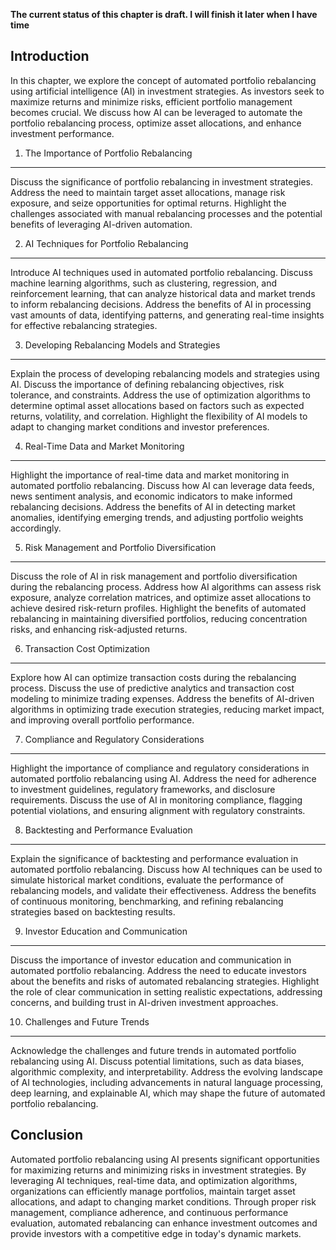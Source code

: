 **The current status of this chapter is draft. I will finish it later when I have time**

Introduction
------------

In this chapter, we explore the concept of automated portfolio rebalancing using artificial intelligence (AI) in investment strategies. As investors seek to maximize returns and minimize risks, efficient portfolio management becomes crucial. We discuss how AI can be leveraged to automate the portfolio rebalancing process, optimize asset allocations, and enhance investment performance.

1. The Importance of Portfolio Rebalancing
------------------------------------------

Discuss the significance of portfolio rebalancing in investment strategies. Address the need to maintain target asset allocations, manage risk exposure, and seize opportunities for optimal returns. Highlight the challenges associated with manual rebalancing processes and the potential benefits of leveraging AI-driven automation.

2. AI Techniques for Portfolio Rebalancing
------------------------------------------

Introduce AI techniques used in automated portfolio rebalancing. Discuss machine learning algorithms, such as clustering, regression, and reinforcement learning, that can analyze historical data and market trends to inform rebalancing decisions. Address the benefits of AI in processing vast amounts of data, identifying patterns, and generating real-time insights for effective rebalancing strategies.

3. Developing Rebalancing Models and Strategies
-----------------------------------------------

Explain the process of developing rebalancing models and strategies using AI. Discuss the importance of defining rebalancing objectives, risk tolerance, and constraints. Address the use of optimization algorithms to determine optimal asset allocations based on factors such as expected returns, volatility, and correlation. Highlight the flexibility of AI models to adapt to changing market conditions and investor preferences.

4. Real-Time Data and Market Monitoring
---------------------------------------

Highlight the importance of real-time data and market monitoring in automated portfolio rebalancing. Discuss how AI can leverage data feeds, news sentiment analysis, and economic indicators to make informed rebalancing decisions. Address the benefits of AI in detecting market anomalies, identifying emerging trends, and adjusting portfolio weights accordingly.

5. Risk Management and Portfolio Diversification
------------------------------------------------

Discuss the role of AI in risk management and portfolio diversification during the rebalancing process. Address how AI algorithms can assess risk exposure, analyze correlation matrices, and optimize asset allocations to achieve desired risk-return profiles. Highlight the benefits of automated rebalancing in maintaining diversified portfolios, reducing concentration risks, and enhancing risk-adjusted returns.

6. Transaction Cost Optimization
--------------------------------

Explore how AI can optimize transaction costs during the rebalancing process. Discuss the use of predictive analytics and transaction cost modeling to minimize trading expenses. Address the benefits of AI-driven algorithms in optimizing trade execution strategies, reducing market impact, and improving overall portfolio performance.

7. Compliance and Regulatory Considerations
-------------------------------------------

Highlight the importance of compliance and regulatory considerations in automated portfolio rebalancing using AI. Address the need for adherence to investment guidelines, regulatory frameworks, and disclosure requirements. Discuss the use of AI in monitoring compliance, flagging potential violations, and ensuring alignment with regulatory constraints.

8. Backtesting and Performance Evaluation
-----------------------------------------

Explain the significance of backtesting and performance evaluation in automated portfolio rebalancing. Discuss how AI techniques can be used to simulate historical market conditions, evaluate the performance of rebalancing models, and validate their effectiveness. Address the benefits of continuous monitoring, benchmarking, and refining rebalancing strategies based on backtesting results.

9. Investor Education and Communication
---------------------------------------

Discuss the importance of investor education and communication in automated portfolio rebalancing. Address the need to educate investors about the benefits and risks of automated rebalancing strategies. Highlight the role of clear communication in setting realistic expectations, addressing concerns, and building trust in AI-driven investment approaches.

10. Challenges and Future Trends
--------------------------------

Acknowledge the challenges and future trends in automated portfolio rebalancing using AI. Discuss potential limitations, such as data biases, algorithmic complexity, and interpretability. Address the evolving landscape of AI technologies, including advancements in natural language processing, deep learning, and explainable AI, which may shape the future of automated portfolio rebalancing.

Conclusion
----------

Automated portfolio rebalancing using AI presents significant opportunities for maximizing returns and minimizing risks in investment strategies. By leveraging AI techniques, real-time data, and optimization algorithms, organizations can efficiently manage portfolios, maintain target asset allocations, and adapt to changing market conditions. Through proper risk management, compliance adherence, and continuous performance evaluation, automated rebalancing can enhance investment outcomes and provide investors with a competitive edge in today's dynamic markets.
